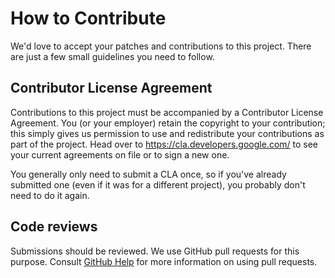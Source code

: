# How to Contribute

We'd love to accept your patches and contributions to this project. 
There are just a few small guidelines you need to follow.

## Contributor License Agreement

Contributions to this project must be accompanied by a Contributor 
License Agreement. You (or your employer) retain the copyright
to your contribution; this simply gives us permission to use and
redistribute your contributions as part of the project. Head over
to <https://cla.developers.google.com/> to see your current
agreements on file or to sign a new one.

You generally only need to submit a CLA once, so if you've already
submitted one (even if it was for a different project), you probably
don't need to do it again.

## Code reviews

Submissions should be reviewed. We use GitHub pull requests for
this purpose. Consult [GitHub Help][pull-requests] for more 
information on using pull requests.

[pull-requests]: https://help.github.com/articles/about-pull-requests/

